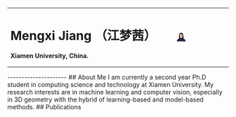 <table border="0">
  <tr>
    <td width="75%">
      <h1>Mengxi Jiang （江梦茜）</h1>
      <p><b>Xiamen University, China.</b></p>
    </td>
    <td width="25%">
      <img src="/jiangmengxi.jpg" width="20%">  
    </td>
  </tr>
</table>
--------------------- 
## About Me
I am currently a second year Ph.D student in computing science and technology at Xiamen University. My research interests are in machine learning and computer vision, especially in 3D geometry with the hybrid of learning-based and model-based methods.
## Publications
